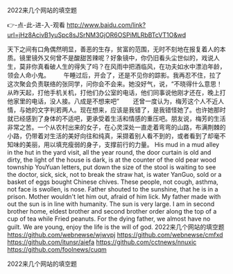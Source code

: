 
2022来几个网站的填空题




👉-点-此-进-入-观看  http://www.baidu.com/link?url=jHz8AcivB1yuSpc8sJSrNM3GjOR6OSPiMLRbBTcVT1O&wd




天下之间有口角偶然明显，善恶的生存，贫富的范围，无时不刻地在报复着人的本质。镜里镜外又何曾不是酸甜苦辣呢？好象镜中，你仍旧看头尘世似的，戏说人生，莫非你真看破人生的得失了吗？在风雨中把酒临风，在功夫如水中漂泊年龄，领会人命小鬼。
　　午睡过后，开会了，还是不见你的踪影。我再忍不住，拉了这次聚会负责联络的张同学，问你会不会来。她没好气，说，“不晓得什么意思！从昨天起，打他手机关机，打他们办公室的电话，他们同事说他刚才还在，晚上打他家里的电话，没人接。八成是不想来吧”
　　还曾一度认为，梅芳这个人不近人情，与她的文字判若两人。现在想来，应该是我错了，是我错怪她了。也许她那时就已经感到了身体的不适吧，更承受着生活和情感的重压吧。朋友说，梅芳的生活非常之苦。一个从农村出来的女子，在心灵深处一直走着弯弯的山路，布满荆棘的小路，仍带着对生活的美好向往和纯真，采撷着别人看不到的，或者看到了却毫不知味的美丽，用以填充瘦弱的身子，支撑前行的力量。
His mud in a mud alley in the hut in the yard visit, all the year round, the door curtain is old and dirty, the light of the house is dark, is at the counter of the old pear wood township YouYuan letters, put down the size of the stool is waiting to see the doctor, sick, sick, not to break the straw hat, is water YanGuo, sold or a basket of eggs bought Chinese chives.
These people, not cough, asthma, not face is swollen, is nose.
Father shouted to the sunshine, that he is in a prison.
Mother wouldn't let him out, afraid of him lick.
My father made with out the sun is in line with humanity.
The sun is very large.
I am in second brother home, eldest brother and second brother order along the top of a cup of tea while Fried peanuts.
For the dying father, we almost have no guilt.
We are young, enjoy the life is the will of god.
2022来几个网站的填空题 https://github.com/webnewse/wjwvpj
https://github.com/webnewse/cmfxd
https://github.com/itunsr/aiefa
https://github.com/cctnews/nnuxic
https://github.com/foolnews/cuqm





2022来几个网站的填空题

